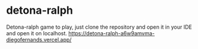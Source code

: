 # detona-ralph
Detona-ralph game to play, just clone the repository and open it in your IDE and open it on localhost.
https://detona-ralph-a6w9amvma-diegofernands.vercel.app/
